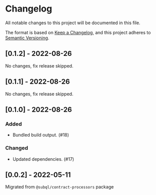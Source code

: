 # Changelog
All notable changes to this project will be documented in this file.

The format is based on [Keep a Changelog](https://keepachangelog.com/en/1.0.0/),
and this project adheres to [Semantic Versioning](https://semver.org/spec/v2.0.0.html).


## [0.1.2] - 2022-08-26
No changes, fix release skipped.

## [0.1.1] - 2022-08-26
No changes, fix release skipped.

## [0.1.0] - 2022-08-26
### Added
- Bundled build output. (#18)
### Changed
- Updated dependencies. (#17)

## [0.0.2] - 2022-05-11

Migrated from `@subql/contract-processors` package
